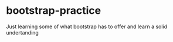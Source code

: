 # bootstrap-practice
Just learning some of what bootstrap has to offer and learn a solid undertanding
